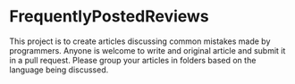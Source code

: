# FrequentlyPostedReviews
This project is to create articles discussing common mistakes made by programmers.  Anyone is welcome to write and original article and submit it in a pull request.  Please group your articles in folders based on the language being discussed.
